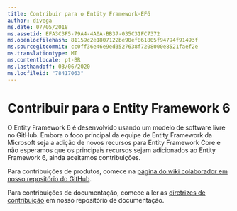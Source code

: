 ```yaml
---
title: Contribuir para o Entity Framework-EF6
author: divega
ms.date: 07/05/2018
ms.assetid: EFA3C3F5-79A4-4A0A-BB37-035C31FC7372
ms.openlocfilehash: 81159c2e1807122be90ef861805f94794f91493f
ms.sourcegitcommit: cc0ff36e46e9ed3527638f7208000e8521faef2e
ms.translationtype: MT
ms.contentlocale: pt-BR
ms.lasthandoff: 03/06/2020
ms.locfileid: "78417063"
---
```

# <a name="contribute-to-entity-framework-6"></a>Contribuir para o Entity Framework 6
O Entity Framework 6 é desenvolvido usando um modelo de software livre no GitHub. Embora o foco principal da equipe de Entity Framework da Microsoft seja a adição de novos recursos para Entity Framework Core e não esperamos que os principais recursos sejam adicionados ao Entity Framework 6, ainda aceitamos contribuições.

Para contribuições de produtos, comece na [página do wiki colaborador em nosso repositório do GitHub](https://github.com/aspnet/EntityFramework6/wiki/Contributing).

Para contribuições de documentação, comece a ler as [diretrizes de contribuição](https://github.com/dotnet/EntityFramework.Docs/blob/master/CONTRIBUTING.md) em nosso repositório de documentação.
